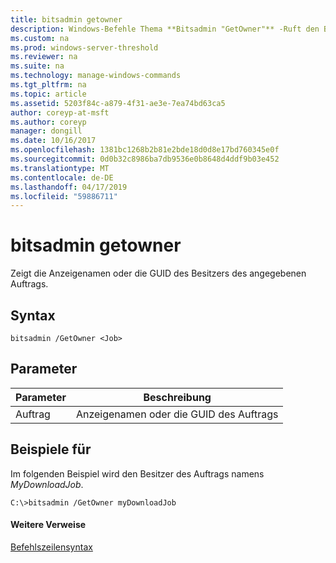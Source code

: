 ```yaml
---
title: bitsadmin getowner
description: Windows-Befehle Thema **Bitsadmin "GetOwner"** -Ruft den Besitzer des angegebenen Auftrags.
ms.custom: na
ms.prod: windows-server-threshold
ms.reviewer: na
ms.suite: na
ms.technology: manage-windows-commands
ms.tgt_pltfrm: na
ms.topic: article
ms.assetid: 5203f84c-a879-4f31-ae3e-7ea74bd63ca5
author: coreyp-at-msft
ms.author: coreyp
manager: dongill
ms.date: 10/16/2017
ms.openlocfilehash: 1381bc1268b2b81e2bde18d0d8e17bd760345e0f
ms.sourcegitcommit: 0d0b32c8986ba7db9536e0b8648d4ddf9b03e452
ms.translationtype: MT
ms.contentlocale: de-DE
ms.lasthandoff: 04/17/2019
ms.locfileid: "59886711"
---
```

# <a name="bitsadmin-getowner"></a>bitsadmin getowner

Zeigt die Anzeigenamen oder die GUID des Besitzers des angegebenen Auftrags.

## <a name="syntax"></a>Syntax

```
bitsadmin /GetOwner <Job>
```

## <a name="parameters"></a>Parameter

|Parameter|Beschreibung|
|---------|-----------|
|Auftrag|Anzeigenamen oder die GUID des Auftrags|

## <a name="BKMK_examples"></a>Beispiele für

Im folgenden Beispiel wird den Besitzer des Auftrags namens *MyDownloadJob*.
```
C:\>bitsadmin /GetOwner myDownloadJob
```

#### <a name="additional-references"></a>Weitere Verweise

[Befehlszeilensyntax](command-line-syntax-key.md)